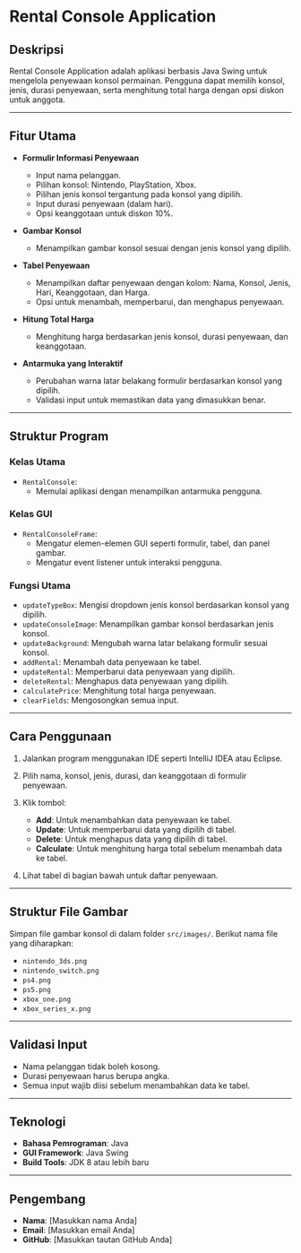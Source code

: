 # Rental Console Application

## Deskripsi
Rental Console Application adalah aplikasi berbasis Java Swing untuk mengelola penyewaan konsol permainan. Pengguna dapat memilih konsol, jenis, durasi penyewaan, serta menghitung total harga dengan opsi diskon untuk anggota.

---

## Fitur Utama
- **Formulir Informasi Penyewaan**
  - Input nama pelanggan.
  - Pilihan konsol: Nintendo, PlayStation, Xbox.
  - Pilihan jenis konsol tergantung pada konsol yang dipilih.
  - Input durasi penyewaan (dalam hari).
  - Opsi keanggotaan untuk diskon 10%.

- **Gambar Konsol**
  - Menampilkan gambar konsol sesuai dengan jenis konsol yang dipilih.

- **Tabel Penyewaan**
  - Menampilkan daftar penyewaan dengan kolom: Nama, Konsol, Jenis, Hari, Keanggotaan, dan Harga.
  - Opsi untuk menambah, memperbarui, dan menghapus penyewaan.

- **Hitung Total Harga**
  - Menghitung harga berdasarkan jenis konsol, durasi penyewaan, dan keanggotaan.

- **Antarmuka yang Interaktif**
  - Perubahan warna latar belakang formulir berdasarkan konsol yang dipilih.
  - Validasi input untuk memastikan data yang dimasukkan benar.

---

## Struktur Program
### Kelas Utama
- `RentalConsole`:
  - Memulai aplikasi dengan menampilkan antarmuka pengguna.

### Kelas GUI
- `RentalConsoleFrame`:
  - Mengatur elemen-elemen GUI seperti formulir, tabel, dan panel gambar.
  - Mengatur event listener untuk interaksi pengguna.

### Fungsi Utama
- `updateTypeBox`: Mengisi dropdown jenis konsol berdasarkan konsol yang dipilih.
- `updateConsoleImage`: Menampilkan gambar konsol berdasarkan jenis konsol.
- `updateBackground`: Mengubah warna latar belakang formulir sesuai konsol.
- `addRental`: Menambah data penyewaan ke tabel.
- `updateRental`: Memperbarui data penyewaan yang dipilih.
- `deleteRental`: Menghapus data penyewaan yang dipilih.
- `calculatePrice`: Menghitung total harga penyewaan.
- `clearFields`: Mengosongkan semua input.

---

## Cara Penggunaan
1. Jalankan program menggunakan IDE seperti IntelliJ IDEA atau Eclipse.
2. Pilih nama, konsol, jenis, durasi, dan keanggotaan di formulir penyewaan.
3. Klik tombol:
   - **Add**: Untuk menambahkan data penyewaan ke tabel.
   - **Update**: Untuk memperbarui data yang dipilih di tabel.
   - **Delete**: Untuk menghapus data yang dipilih di tabel.
   - **Calculate**: Untuk menghitung harga total sebelum menambah data ke tabel.

4. Lihat tabel di bagian bawah untuk daftar penyewaan.

---

## Struktur File Gambar
Simpan file gambar konsol di dalam folder `src/images/`. Berikut nama file yang diharapkan:
- `nintendo_3ds.png`
- `nintendo_switch.png`
- `ps4.png`
- `ps5.png`
- `xbox_one.png`
- `xbox_series_x.png`

---

## Validasi Input
- Nama pelanggan tidak boleh kosong.
- Durasi penyewaan harus berupa angka.
- Semua input wajib diisi sebelum menambahkan data ke tabel.

---

## Teknologi
- **Bahasa Pemrograman**: Java
- **GUI Framework**: Java Swing
- **Build Tools**: JDK 8 atau lebih baru

---

## Pengembang
- **Nama**: [Masukkan nama Anda]
- **Email**: [Masukkan email Anda]
- **GitHub**: [Masukkan tautan GitHub Anda]

